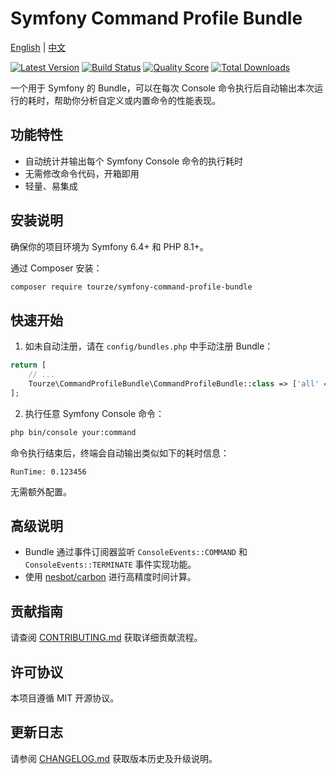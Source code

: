 # Symfony Command Profile Bundle

[English](README.md) | [中文](README.zh-CN.md)

[![Latest Version](https://img.shields.io/packagist/v/tourze/symfony-command-profile-bundle.svg?style=flat-square)](https://packagist.org/packages/tourze/symfony-command-profile-bundle)
[![Build Status](https://img.shields.io/travis/tourze/symfony-command-profile-bundle/master.svg?style=flat-square)](https://travis-ci.org/tourze/symfony-command-profile-bundle)
[![Quality Score](https://img.shields.io/scrutinizer/g/tourze/symfony-command-profile-bundle.svg?style=flat-square)](https://scrutinizer-ci.com/g/tourze/symfony-command-profile-bundle)
[![Total Downloads](https://img.shields.io/packagist/dt/tourze/symfony-command-profile-bundle.svg?style=flat-square)](https://packagist.org/packages/tourze/symfony-command-profile-bundle)

一个用于 Symfony 的 Bundle，可以在每次 Console 命令执行后自动输出本次运行的耗时，帮助你分析自定义或内置命令的性能表现。

## 功能特性

- 自动统计并输出每个 Symfony Console 命令的执行耗时
- 无需修改命令代码，开箱即用
- 轻量、易集成

## 安装说明

确保你的项目环境为 Symfony 6.4+ 和 PHP 8.1+。

通过 Composer 安装：

```bash
composer require tourze/symfony-command-profile-bundle
```

## 快速开始

1. 如未自动注册，请在 `config/bundles.php` 中手动注册 Bundle：

```php
return [
    // ...
    Tourze\CommandProfileBundle\CommandProfileBundle::class => ['all' => true],
];
```

2. 执行任意 Symfony Console 命令：

```bash
php bin/console your:command
```

命令执行结束后，终端会自动输出类似如下的耗时信息：

```
RunTime: 0.123456
```

无需额外配置。

## 高级说明

- Bundle 通过事件订阅器监听 `ConsoleEvents::COMMAND` 和 `ConsoleEvents::TERMINATE` 事件实现功能。
- 使用 [nesbot/carbon](https://carbon.nesbot.com/) 进行高精度时间计算。

## 贡献指南

请查阅 [CONTRIBUTING.md](CONTRIBUTING.md) 获取详细贡献流程。

## 许可协议

本项目遵循 MIT 开源协议。

## 更新日志

请参阅 [CHANGELOG.md](CHANGELOG.md) 获取版本历史及升级说明。
